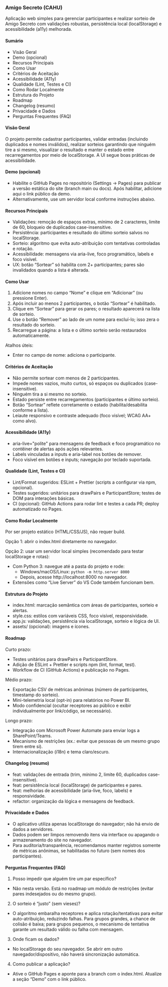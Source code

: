 ### Amigo Secreto (CAHU)

Aplicação web simples para gerenciar participantes e realizar sorteio de Amigo Secreto com validações robustas, persistência local (localStorage) e acessibilidade (a11y) melhorada.

#### Sumário

- Visão Geral
- Demo (opcional)
- Recursos Principais
- Como Usar
- Critérios de Aceitação
- Acessibilidade (A11y)
- Qualidade (Lint, Testes e CI)
- Como Rodar Localmente
- Estrutura do Projeto
- Roadmap
- Changelog (resumo)
- Privacidade e Dados
- Perguntas Frequentes (FAQ)

#### Visão Geral

O projeto permite cadastrar participantes, validar entradas (incluindo duplicados e nomes inválidos), realizar sorteios garantindo que ninguém tire a si mesmo, visualizar o resultado e manter o estado entre recarregamentos por meio de localStorage. A UI segue boas práticas de acessibilidade.

#### Demo (opcional)

- Habilite o GitHub Pages no repositório (Settings → Pages) para publicar a versão estática do site (branch main ou docs). Após habilitar, adicione aqui o link público da demo.
- Alternativamente, use um servidor local conforme instruções abaixo.

#### Recursos Principais

- Validações: remoção de espaços extras, mínimo de 2 caracteres, limite de 60, bloqueio de duplicados case-insensitive.
- Persistência: participantes e resultado do último sorteio salvos no localStorage.
- Sorteio: algoritmo que evita auto-atribuição com tentativas controladas e rotação.
- Acessibilidade: mensagens via aria-live, foco programático, labels e foco visível.
- UX: botão “Sortear” só habilita com 2+ participantes; pares são invalidados quando a lista é alterada.

#### Como Usar

1) Adicione nomes no campo “Nome” e clique em “Adicionar” (ou pressione Enter).
2) Após incluir ao menos 2 participantes, o botão “Sortear” é habilitado.
3) Clique em “Sortear” para gerar os pares; o resultado aparecerá na lista de sorteio.
4) Use o botão “Remover” ao lado de um nome para excluí-lo; isso zera o resultado do sorteio.
5) Recarregue a página: a lista e o último sorteio serão restaurados automaticamente.

Atalhos úteis:
- Enter no campo de nome: adiciona o participante.

#### Critérios de Aceitação

- Não permite sortear com menos de 2 participantes.
- Impede nomes vazios, muito curtos, só espaços ou duplicados (case-insensitive).
- Ninguém tira a si mesmo no sorteio.
- Estado persiste entre recarregamentos (participantes e último sorteio).
- Botão “Sortear” reflete corretamente o estado (habilita/desabilita conforme a lista).
- Leiaute responsivo e contraste adequado (foco visível; WCAG AA+ como alvo).

#### Acessibilidade (A11y)

- aria-live="polite" para mensagens de feedback e foco programático no contêiner de alertas após ações relevantes.
- Labels vinculadas a inputs e aria-label nos botões de remover.
- Foco visível em botões e inputs; navegação por teclado suportada.

#### Qualidade (Lint, Testes e CI)

- Lint/Format sugeridos: ESLint + Prettier (scripts a configurar via npm, opcional).
- Testes sugeridos: unitários para drawPairs e ParticipantStore; testes de DOM para interações básicas.
- CI (opcional): GitHub Actions para rodar lint e testes a cada PR; deploy automatizado no Pages.

#### Como Rodar Localmente

Por ser projeto estático (HTML/CSS/JS), não requer build.

Opção 1: abrir o index.html diretamente no navegador.

Opção 2: usar um servidor local simples (recomendado para testar localStorage e rotas):
- Com Python 3: navegue até a pasta do projeto e rode:
  - Windows/macOS/Linux: `python -m http.server 8000`
  - Depois, acesse http://localhost:8000 no navegador.
- Extensões como “Live Server” do VS Code também funcionam bem.

#### Estrutura do Projeto

- index.html: marcação semântica com áreas de participantes, sorteio e alertas.
- style.css: estilos com variáveis CSS, foco visível, responsividade.
- app.js: validações, persistência via localStorage, sorteio e lógica de UI.
- assets/ (opcional): imagens e ícones.

#### Roadmap

Curto prazo:
- Testes unitários para drawPairs e ParticipantStore.
- Adição de ESLint + Prettier e scripts npm (lint, format, test).
- Workflow de CI (GitHub Actions) e publicação no Pages.

Médio prazo:
- Exportação CSV de métricas anônimas (número de participantes, timestamp do sorteio).
- Mini-telemetria local (opt-in) para relatórios no Power BI.
- Modo confidencial (ocultar receptores ao público e exibir individualmente por link/código, se necessário).

Longo prazo:
- Integração com Microsoft Power Automate para enviar logs a SharePoint/Teams.
- Mecanismo de restrições (ex.: evitar que pessoas de um mesmo grupo tirem entre si).
- Internacionalização (i18n) e tema claro/escuro.

#### Changelog (resumo)

- feat: validações de entrada (trim, mínimo 2, limite 60, duplicados case-insensitive).
- feat: persistência local (localStorage) de participantes e pares.
- feat: melhorias de acessibilidade (aria-live, foco, labels) e responsividade.
- refactor: organização da lógica e mensagens de feedback.

#### Privacidade e Dados

- O aplicativo utiliza apenas localStorage do navegador; não há envio de dados a servidores.
- Dados podem ser limpos removendo itens via interface ou apagando o armazenamento do site no navegador.
- Para auditoria/transparência, recomendamos manter registros somente de métricas anônimas, se habilitadas no futuro (sem nomes dos participantes).

#### Perguntas Frequentes (FAQ)

1) Posso impedir que alguém tire um par específico?
- Não nesta versão. Está no roadmap um módulo de restrições (evitar pares indesejados ou do mesmo grupo).

2) O sorteio é “justo” (sem vieses)?
- O algoritmo embaralha receptores e aplica rotação/tentativas para evitar auto-atribuição, reduzindo falhas. Para grupos grandes, a chance de colisão é baixa; para grupos pequenos, o mecanismo de tentativa garante um resultado válido ou falha com mensagem.

3) Onde ficam os dados?
- No localStorage do seu navegador. Se abrir em outro navegador/dispositivo, não haverá sincronização automática.

4) Como publicar a aplicação?
- Ative o GitHub Pages e aponte para a branch com o index.html. Atualize a seção “Demo” com o link público.
